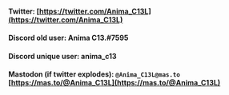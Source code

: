 
#### Twitter: [https://twitter.com/Anima_C13L](https://twitter.com/Anima_C13L)
#### Discord old user: Anima C13.#7595 
#### Discord unique user: anima_c13
#### Mastodon (if twitter explodes): ```@Anima_C13L@mas.to```     [https://mas.to/@Anima_C13L](https://mas.to/@Anima_C13L)


<!--
**animaone/animaone** is a ✨ _special_ ✨ repository because its `README.md` (this file) appears on your GitHub profile.

Here are some ideas to get you started:

- 🔭 I’m currently working on ...
- 🌱 I’m currently learning ...
- 👯 I’m looking to collaborate on ...
- 🤔 I’m looking for help with ...
- 💬 Ask me about ...
- 📫 How to reach me: ...
- 😄 Pronouns: ...
- ⚡ Fun fact: ...
-->





























